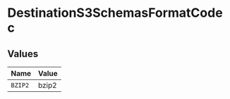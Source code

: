 # DestinationS3SchemasFormatCodec


## Values

| Name    | Value   |
| ------- | ------- |
| `BZIP2` | bzip2   |